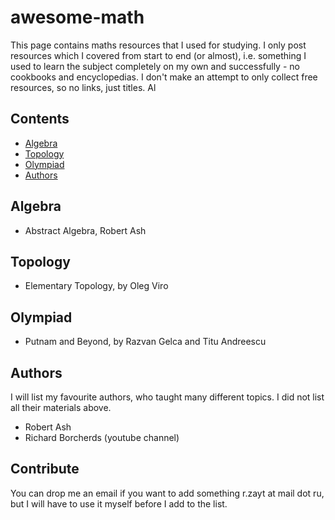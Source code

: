 # awesome-math
This page contains maths resources that I used for studying. I only post resources which I covered from start to end (or almost), i.e. something I used to learn the subject completely on my own and successfully - no cookbooks and encyclopedias. I don't make an attempt to only collect free resources, so no links, just titles. Al

## Contents

- [Algebra](#algebra)
- [Topology](#topology)
- [Olympiad](#olympiad)
- [Authors](#authors)

## Algebra

- Abstract Algebra, Robert Ash

## Topology

- Elementary Topology, by Oleg Viro

## Olympiad
- Putnam and Beyond, by Razvan Gelca and Titu Andreescu

## Authors
I will list my favourite authors, who taught many different topics. I did not list all their materials above.
- Robert Ash
- Richard Borcherds (youtube channel)

## Contribute

You can drop me an email if you want to add something r.zayt at mail dot ru, but I will have to use it myself before I add to the list.
